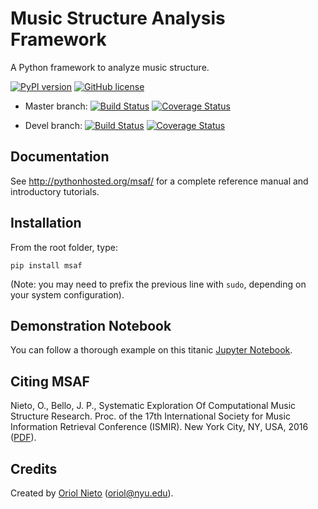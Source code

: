 # Music Structure Analysis Framework #

A Python framework to analyze music structure.

[![PyPI version](https://badge.fury.io/py/msaf.svg)](https://badge.fury.io/py/msaf) [![GitHub license](https://img.shields.io/badge/license-MIT-blue.svg)](https://raw.githubusercontent.com/urinieto/msaf/master/LICENSE.md)

* Master branch: [![Build Status](https://travis-ci.org/urinieto/msaf.svg?branch=master)](https://travis-ci.org/urinieto/msaf) [![Coverage Status](https://coveralls.io/repos/github/urinieto/msaf/badge.svg?branch=master)](https://coveralls.io/github/urinieto/msaf?branch=master)

* Devel branch: [![Build Status](https://travis-ci.org/urinieto/msaf.svg?branch=0.1.0-dev)](https://travis-ci.org/urinieto/msaf) [![Coverage Status](https://coveralls.io/repos/github/urinieto/msaf/badge.svg?branch=0.1.0-dev)](https://coveralls.io/github/urinieto/msaf?branch=0.1.0-dev)

## Documentation ##

See http://pythonhosted.org/msaf/ for a complete reference manual and introductory tutorials.

## Installation ##

From the root folder, type:
    
    pip install msaf

(Note: you may need to prefix the previous line with `sudo`, depending on your system configuration).

## Demonstration Notebook ##

You can follow a thorough example on this titanic [Jupyter Notebook](https://github.com/urinieto/msaf/blob/master/examples/Run%20MSAF.ipynb).

## Citing MSAF ##

Nieto, O., Bello, J. P., Systematic Exploration Of Computational Music Structure Research. Proc. of the 17th International Society for Music Information Retrieval Conference (ISMIR). New York City, NY, USA, 2016 ([PDF](http://marl.smusic.nyu.edu/nieto/publications/ISMIR2016-NietoBello.pdf)).

## Credits ##

Created by [Oriol Nieto](http://marl.smusic.nyu.edu/nieto/) (<oriol@nyu.edu>).
